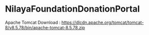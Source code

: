 # NilayaFoundationDonationPortal

Apache Tomcat Download :
https://dlcdn.apache.org/tomcat/tomcat-8/v8.5.78/bin/apache-tomcat-8.5.78.zip
